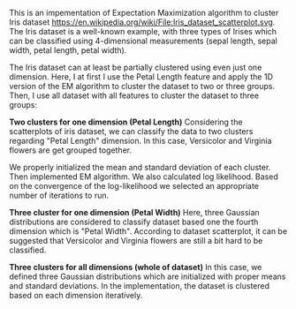 This is an impementation of Expectation Maximization algorithm to cluster Iris dataset https://en.wikipedia.org/wiki/File:Iris_dataset_scatterplot.svg. The Iris dataset is a well-known example, with three types of Irises which can be classified using 4-dimensional measurements (sepal length, sepal width, petal length, petal width).

The Iris dataset can at least be partially clustered using even just one dimension. Here, I at first I use the Petal Length feature and apply the 1D version of the EM algorithm to cluster the dataset to two or three groups. Then, I use all dataset with all features to cluster the dataset to three groups: 

**Two clusters for one dimension (Petal Length)**
   Considering the scatterplots of iris dataset, we can classify the data to two clusters regarding "Petal Length" dimension. In this case, Versicolor and Virginia    flowers are get grouped together.

   We properly initialized the mean and standard deviation of each cluster. Then implemented EM algorithm. We also calculated log likelihood. Based on the   convergence of the log-likelihood we selected an appropriate number of iterations to run. 
   
**Three cluster for one dimension (Petal Width)**
  Here, three Gaussian distributions are considered to classify dataset based one the fourth dimension which is "Petal Width". According to dataset scatterplot, it can be suggested that Versicolor and Virginia flowers are still a bit hard to be classified. 

**Three clusters for all dimensions (whole of dataset)**
  In this case, we defined three Gaussian distributions which are initialized with proper means and standard deviations. In the implementation, the dataset is clustered based on each dimension iteratively.



